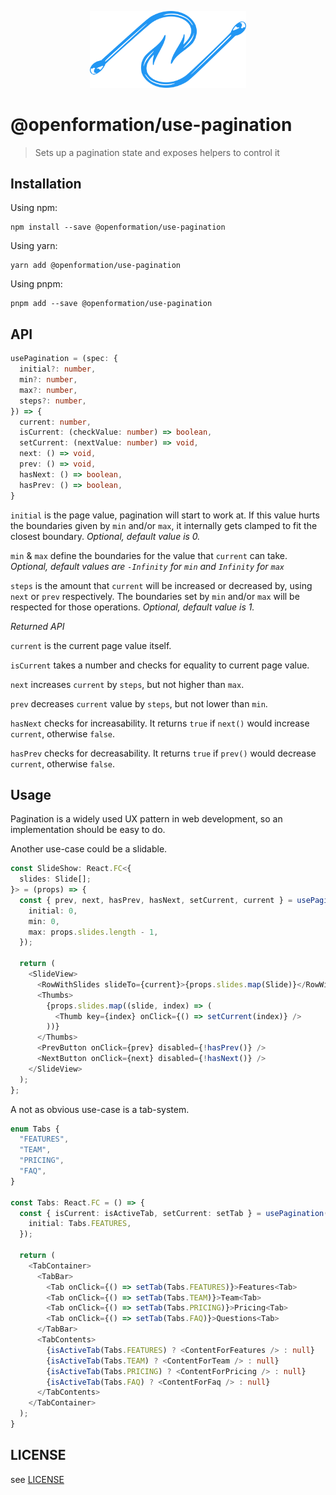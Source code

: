 <p align="center">

<img width="250" src="./hooks.svg" alt="Two fishing hooks">

</p>

# @openformation/use-pagination

> Sets up a pagination state and exposes helpers to control it

## Installation

Using npm:

```
npm install --save @openformation/use-pagination
```

Using yarn:

```
yarn add @openformation/use-pagination
```

Using pnpm:

```
pnpm add --save @openformation/use-pagination
```

## API

```typescript
usePagination = (spec: {
  initial?: number,
  min?: number,
  max?: number,
  steps?: number,
}) => {
  current: number,
  isCurrent: (checkValue: number) => boolean,
  setCurrent: (nextValue: number) => void,
  next: () => void,
  prev: () => void,
  hasNext: () => boolean,
  hasPrev: () => boolean,
}
```

`initial` is the page value, pagination will start to work at. If this value hurts the boundaries given by `min` and/or `max`, it internally gets clamped to fit the closest boundary.
_Optional, default value is 0._

`min` & `max` define the boundaries for the value that `current` can take.
_Optional, default values are `-Infinity` for `min` and `Infinity` for `max`_

`steps` is the amount that `current` will be increased or decreased by, using `next` or `prev` respectively. The boundaries set by `min` and/or `max` will be respected for those operations.
_Optional, default value is 1._

_Returned API_

`current` is the current page value itself.

`isCurrent` takes a number and checks for equality to current page value.

`next` increases `current` by `steps`, but not higher than `max`.

`prev` decreases `current` value by `steps`, but not lower than `min`.

`hasNext` checks for increasability. It returns `true` if `next()` would increase `current`, otherwise `false`.

`hasPrev` checks for decreasability. It returns `true` if `prev()` would decrease `current`, otherwise `false`.

## Usage

Pagination is a widely used UX pattern in web development, so an implementation should be easy to do.

Another use-case could be a slidable.

```typescript
const SlideShow: React.FC<{
  slides: Slide[];
}> = (props) => {
  const { prev, next, hasPrev, hasNext, setCurrent, current } = usePagination({
    initial: 0,
    min: 0,
    max: props.slides.length - 1,
  });

  return (
    <SlideView>
      <RowWithSlides slideTo={current}>{props.slides.map(Slide)}</RowWithSlides>
      <Thumbs>
        {props.slides.map((slide, index) => (
          <Thumb key={index} onClick={() => setCurrent(index)} />
        ))}
      </Thumbs>
      <PrevButton onClick={prev} disabled={!hasPrev()} />
      <NextButton onClick={next} disabled={!hasNext()} />
    </SlideView>
  );
};
```

A not as obvious use-case is a tab-system.

```typescript
enum Tabs {
  "FEATURES",
  "TEAM",
  "PRICING",
  "FAQ",
}

const Tabs: React.FC = () => {
  const { isCurrent: isActiveTab, setCurrent: setTab } = usePagination({
    initial: Tabs.FEATURES,
  });

  return (
    <TabContainer>
      <TabBar>
        <Tab onClick={() => setTab(Tabs.FEATURES)}>Features<Tab>
        <Tab onClick={() => setTab(Tabs.TEAM)}>Team<Tab>
        <Tab onClick={() => setTab(Tabs.PRICING)}>Pricing<Tab>
        <Tab onClick={() => setTab(Tabs.FAQ)}>Questions<Tab>
      </TabBar>
      <TabContents>
        {isActiveTab(Tabs.FEATURES) ? <ContentForFeatures /> : null}
        {isActiveTab(Tabs.TEAM) ? <ContentForTeam /> : null}
        {isActiveTab(Tabs.PRICING) ? <ContentForPricing /> : null}
        {isActiveTab(Tabs.FAQ) ? <ContentForFaq /> : null}
      </TabContents>
    </TabContainer>
  );
}

```

## LICENSE

see [LICENSE](./LICENSE)
